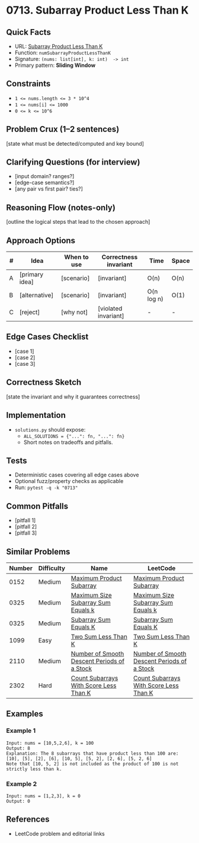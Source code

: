 # 0713. Subarray Product Less Than K

## Quick Facts

- URL: [Subarray Product Less Than K](https://leetcode.com/problems/subarray-product-less-than-k/)
- Function: `numSubarrayProductLessThanK`
- Signature: `(nums: list[int], k: int)  -> int`
- Primary pattern: **Sliding Window**

## Constraints

- `1 <= nums.length <= 3 * 10^4`
- `1 <= nums[i] <= 1000`
- `0 <= k <= 10^6`

## Problem Crux (1–2 sentences)

[state what must be detected/computed and key bound]

## Clarifying Questions (for interview)

- [input domain? ranges?]
- [edge-case semantics?]
- [any pair vs first pair? ties?]

## Reasoning Flow (notes-only)

[outline the logical steps that lead to the chosen approach]

## Approach Options

| #   | Idea           | When to use | Correctness invariant | Time       | Space |
| --- | -------------- | ----------- | --------------------- | ---------- | ----- |
| A   | [primary idea] | [scenario]  | [invariant]           | O(n)       | O(n)  |
| B   | [alternative]  | [scenario]  | [invariant]           | O(n log n) | O(1)  |
| C   | [reject]       | [why not]   | [violated invariant]  | -          | -     |

## Edge Cases Checklist

- [case 1]
- [case 2]
- [case 3]

## Correctness Sketch

[state the invariant and why it guarantees correctness]

## Implementation

- `solutions.py` should expose:
    - `ALL_SOLUTIONS = {"...": fn, "...": fn}`
    - Short notes on tradeoffs and pitfalls.

## Tests

- Deterministic cases covering all edge cases above
- Optional fuzz/property checks as applicable
- Run: `pytest -q -k "0713"`

## Common Pitfalls

- [pitfall 1]
- [pitfall 2]
- [pitfall 3]

## Similar Problems

| Number | Difficulty | Name                                                                                                         | LeetCode                                                                                                                  |
| ------ | ---------- | ------------------------------------------------------------------------------------------------------------ | ------------------------------------------------------------------------------------------------------------------------- |
| 0152   | Medium     | [Maximum Product Subarray](../0152-maximum-product-subarray/readme.md)                                       | [Maximum Product Subarray](https://leetcode.com/problems/maximum-product-subarray/)                                       |
| 0325   | Medium     | [Maximum Size Subarray Sum Equals k](../0325-maximum-size-subarray-sum-equals-k/readme.md)                   | [Maximum Size Subarray Sum Equals k](https://leetcode.com/problems/maximum-size-subarray-sum-equals-k/)                   |
| 0325   | Medium     | [Subarray Sum Equals K](../0325-subarray-sum-equals-k/readme.md)                                             | [Subarray Sum Equals K](https://leetcode.com/problems/subarray-sum-equals-k/)                                             |
| 1099   | Easy       | [Two Sum Less Than K](../1099-two-sum-less-than-k/readme.md)                                                 | [Two Sum Less Than K](https://leetcode.com/problems/two-sum-less-than-k/)                                                 |
| 2110   | Medium     | [Number of Smooth Descent Periods of a Stock](../2110-number-of-smooth-descent-periods-of-a-stock/readme.md) | [Number of Smooth Descent Periods of a Stock](https://leetcode.com/problems/number-of-smooth-descent-periods-of-a-stock/) |
| 2302   | Hard       | [Count Subarrays With Score Less Than K](../2302-count-subarrays-with-score-less-than-k/readme.md)           | [Count Subarrays With Score Less Than K](https://leetcode.com/problems/count-subarrays-with-score-less-than-k/)           |

## Examples

### Example 1

```text
Input: nums = [10,5,2,6], k = 100
Output: 8
Explanation: The 8 subarrays that have product less than 100 are:
[10], [5], [2], [6], [10, 5], [5, 2], [2, 6], [5, 2, 6]
Note that [10, 5, 2] is not included as the product of 100 is not strictly less than k.
```

### Example 2

```text
Input: nums = [1,2,3], k = 0
Output: 0
```

## References

- LeetCode problem and editorial links
